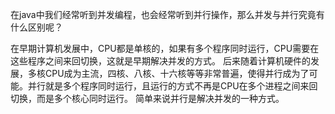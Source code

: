 在java中我们经常听到并发编程，也会经常听到并行操作，那么并发与并行究竟有什么区别呢？

在早期计算机发展中，CPU都是单核的，如果有多个程序同时运行，CPU需要在这些程序之间来回切换，这就是早期解决并发的方式。
后来随着计算机硬件的发展，多核CPU成为主流，四核、八核、十六核等等非常普遍，使得并行成为了可能。并行就是多个程序同时运行，且运行的方式不再是CPU在多个进程之间来回切换，而是多个核心同时运行。
简单来说并行是解决并发的一种方式。
